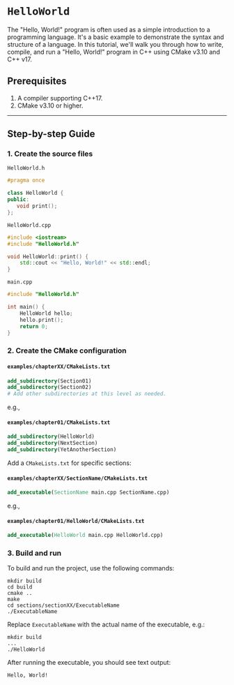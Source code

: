 # `HelloWorld`

The "Hello, World!" program is often used as a simple introduction to a programming language. It's a basic example to demonstrate the syntax and structure of a language. In this tutorial, we'll walk you through how to write, compile, and run a "Hello, World!" program in C++ using CMake v3.10 and C++ v17.

## Prerequisites

1. A compiler supporting C++17.
2. CMake v3.10 or higher.

---

## Step-by-step Guide

### 1. Create the source files

   `HelloWorld.h`

   ```cpp
   #pragma once

   class HelloWorld {
   public:
      void print();
   };
   ```

   `HelloWorld.cpp`

   ```cpp
   #include <iostream>
   #include "HelloWorld.h"

   void HelloWorld::print() {
       std::cout << "Hello, World!" << std::endl;
   }
   ```

   `main.cpp`

   ```cpp
   #include "HelloWorld.h"

   int main() {
       HelloWorld hello;
       hello.print();
       return 0;
   }
   ```

### 2. Create the CMake configuration

#### `examples/chapterXX/CMakeLists.txt`

```cmake
add_subdirectory(Section01)
add_subdirectory(Section02)
# Add other subdirectories at this level as needed.
```

e.g.,

#### `examples/chapter01/CMakeLists.txt`

```cmake
add_subdirectory(HelloWorld)
add_subdirectory(NextSection)
add_subdirectory(YetAnotherSection)
```

Add a `CMakeLists.txt` for specific sections:

#### `examples/chapterXX/SectionName/CMakeLists.txt`

```cmake
add_executable(SectionName main.cpp SectionName.cpp)
```

e.g.,

#### `examples/chapter01/HelloWorld/CMakeLists.txt`

```cmake
add_executable(HelloWorld main.cpp HelloWorld.cpp)
```

### 3. Build and run

To build and run the project, use the following commands:

```shell
mkdir build
cd build
cmake ..
make
cd sections/sectionXX/ExecutableName
./ExecutableName
```

Replace `ExecutableName` with the actual name of the executable, e.g.:

```shell
mkdir build
...
./HelloWorld
```

After running the executable, you should see text output:

```
Hello, World!
```
